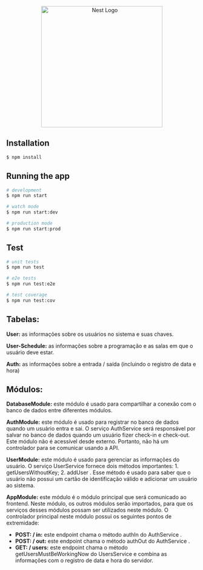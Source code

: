 <p align="center">
  <a href="http://nestjs.com/" target="blank"><img src="https://nestjs.com/img/logo_text.svg" width="320" alt="Nest Logo" /></a>
</p>

## Installation

```bash
$ npm install
```

## Running the app

```bash
# development
$ npm run start

# watch mode
$ npm run start:dev

# production mode
$ npm run start:prod
```

## Test

```bash
# unit tests
$ npm run test

# e2e tests
$ npm run test:e2e

# test coverage
$ npm run test:cov
```

## Tabelas:

<b>User:</b> as informações sobre os usuários no sistema e suas chaves.

<b>User-Schedule:</b> as informações sobre a programação e as salas em que o usuário deve estar.

<b>Auth:</b> as informações sobre a entrada / saída (incluindo o registro de data e hora)

## Módulos:

<b>DatabaseModule:</b> este módulo é usado para compartilhar a conexão com o banco de dados entre diferentes módulos.

<b>AuthModule:</b> este módulo é usado para registrar no banco de dados quando um usuário entra e sai. O serviço AuthService 
será responsável por salvar no banco de dados quando um usuário fizer check-in e check-out. Este módulo não é acessível 
desde externo. Portanto, não há um controlador para se comunicar usando a API.
				
<b>UserModule:</b> este módulo é usado para gerenciar as informações do usuário. O serviço UserService fornece dois métodos 
importantes: 1. getUsersWithoutKey; 2. addUser . Esse método é usado para saber que o usuário não possui um cartão de 
identificação válido e adicionar um usuário ao sistema.

<b>AppModule:</b> este módulo é o módulo principal que será comunicado ao frontend. Neste módulo, os outros módulos serão 
importados, para que os serviços desses módulos possam ser utilizados neste módulo. O controlador principal neste módulo 
possui os seguintes pontos de extremidade:
					
* <b>POST: / in:</b> este endpoint chama o método authIn do AuthService .
* <b>POST: / out:</b> este endpoint chama o método authOut do AuthService .
* <b>GET: / users:</b> este endpoint chama o método getUsersMustBeWorkingNow do UsersService e combina 
	as informações com o registro de data e hora do servidor.